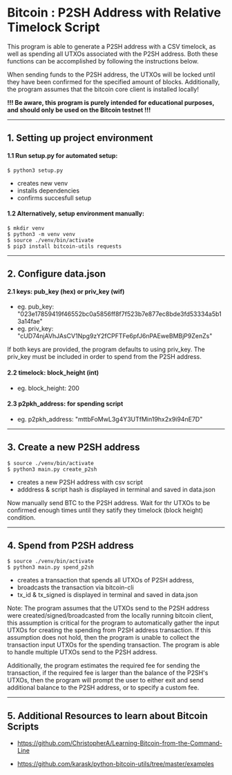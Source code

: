# Bitcoin : P2SH Address with Relative Timelock Script

This program is able to generate a P2SH address with a CSV timelock, as well as 
spending all UTXOs associated with the P2SH address. Both these functions can be accomplished by following the instructions below.

When sending funds to the P2SH address, the UTXOs will be locked until they have 
been confirmed for the specified amount of blocks. Additionally, the program 
assumes that the bitcoin core client is installed locally!

**!!! Be aware, this program is purely intended for educational purposes, and 
should only be used on the Bitcoin testnet !!!**


-----
## 1. Setting up project environment

#### 1.1 Run setup.py for automated setup:
    
    $ python3 setup.py
- creates new venv
- installs dependencies
- confirms succesfull setup

#### 1.2 Alternatively, setup environment manually:  
    
    $ mkdir venv
    $ python3 -m venv venv
    $ source ./venv/bin/activate
    $ pip3 install bitcoin-utils requests


-----
## 2. Configure data.json

#### 2.1 keys: pub_key (hex) or priv_key (wif)
- eg. pub_key: "023e17859419f46552bc0a5856ff8f7f523b7e877ec8bde3fd53334a5b13a14fae"
- eg. priv_key: "cUD74njAVhJAsCV1Npg9zY2fCPFTFe6pfJ6nPAEweBMBjP9ZenZs"

If both keys are provided, the program defaults to using priv_key. The priv_key 
must be included in order to spend from the P2SH address.

#### 2.2 timelock: block_height (int)
  - eg. block_height: 200

#### 2.3 p2pkh_address: for spending script
  - eg. p2pkh_address: "mttbFoMwL3g4Y3UTfMin19hx2x9i94nE7D"


-----
## 3. Create a new P2SH address
 
    $ source ./venv/bin/activate
    $ python3 main.py create_p2sh
- creates a new P2SH address with csv script
- adddress & script hash is displayed in terminal and saved in data.json

Now manually send BTC to the P2SH address. Wait for thr UTXOs to be confirmed 
enough times until they satify they timelock (block height) condition.


-----
## 4. Spend from P2SH address

    $ source ./venv/bin/activate
    $ python3 main.py spend_p2sh
- creates a transaction that spends all UTXOs of P2SH address,
- broadcasts the transaction via bitcoin-cli
- tx_id & tx_signed is displayed in terminal and saved in data.json

Note: The program assumes that the UTXOs send to the P2SH address were created/signed/broadcasted from the locally running bitcoin client, this 
assumption is critical for the program to automatically gather the input UTXOs 
for creating the spending from P2SH address transaction. If this assumption does 
not hold, then the program is unable to collect the transaction input UTXOs for 
the spending transaction. The program is able to handle multiple UTXOs send to 
the P2SH address.

Additionally, the program estimates the required fee for sending the transaction, 
if the required fee is larger than the balance of the P2SH's UTXOs, then the 
program will prompt the user to either exit and send additional balance to the 
P2SH address, or to specify a custom fee.


-----
## 5. Additional Resources to learn about Bitcoin Scripts

- https://github.com/ChristopherA/Learning-Bitcoin-from-the-Command-Line

- https://github.com/karask/python-bitcoin-utils/tree/master/examples
